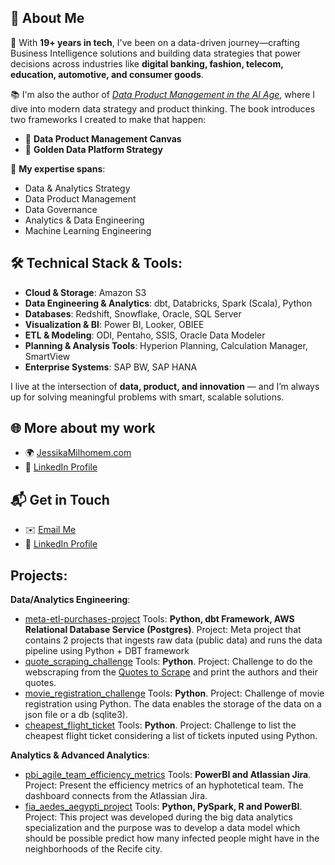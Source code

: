 ## 📖 About Me

🚀 With **19+ years in tech**, I've been on a data-driven journey—crafting Business Intelligence solutions and building data strategies that power decisions across industries like **digital banking, fashion, telecom, education, automotive, and consumer goods**.

📚 I'm also the author of *[Data Product Management in the AI Age](https://jessikamilhomem.com/data-product-management-in-the-ai-age-book)*, where I dive into modern data strategy and product thinking. The book introduces two frameworks I created to make that happen:
* 🎯 **Data Product Management Canvas**
* 🧭 **Golden Data Platform Strategy**

🧠 **My expertise spans**:

* Data & Analytics Strategy
* Data Product Management
* Data Governance
* Analytics & Data Engineering
* Machine Learning Engineering


## 🛠️ Technical Stack & Tools:

* **Cloud & Storage**: Amazon S3
* **Data Engineering & Analytics**: dbt, Databricks, Spark (Scala), Python
* **Databases**: Redshift, Snowflake, Oracle, SQL Server
* **Visualization & BI**: Power BI, Looker, OBIEE
* **ETL & Modeling**: ODI, Pentaho, SSIS, Oracle Data Modeler
* **Planning & Analysis Tools**: Hyperion Planning, Calculation Manager, SmartView
* **Enterprise Systems**: SAP BW, SAP HANA

I live at the intersection of **data, product, and innovation** — and I’m always up for solving meaningful problems with smart, scalable solutions.


## 🌐 More about my work
* 🌍 [JessikaMilhomem.com](https://jessikamilhomem.com/)
* 💼 [LinkedIn Profile](https://www.linkedin.com/in/jessikamilhomem/)


## 📬 Get in Touch
* ✉️ [Email Me](jessika.milhomem@gmail.com)
* 📎 [LinkedIn Profile](https://www.linkedin.com/in/jessikamilhomem/)


## Projects:

**Data/Analytics Engineering**:
* [meta-etl-purchases-project](https://github.com/jmilhomem/meta-etl-purchases-project) Tools: **Python, dbt Framework, AWS Relational Database Service (Postgres)**. Project: Meta project that contains 2 projects that ingests raw data (public data) and runs the data pipeline using Python + DBT framework 
* [quote_scraping_challenge](https://github.com/jmilhomem/quote_scraping_challenge) Tools: **Python**. Project: Challenge to do the webscraping from the [Quotes to Scrape](http://quotes.toscrape.com/) and print the authors and their quotes.
* [movie_registration_challenge](https://github.com/jmilhomem/movie_registration_challenge) Tools: **Python**. Project: Challenge of movie registration using Python. The data enables the storage of the data on a json file or a db (sqlite3).
* [cheapest_flight_ticket](https://github.com/jmilhomem/cheapest_flight_ticket) Tools: **Python**. Project: Challenge to list the cheapest flight ticket considering a list of tickets inputed using Python.

**Analytics & Advanced Analytics**:
* [pbi_agile_team_efficiency_metrics](https://github.com/jmilhomem/pbi_agile_team_efficiency_metrics) Tools: **PowerBI and Atlassian Jira**. Project: Present the efficiency metrics of an hyphotetical team. The dashboard connects from the Atlassian Jira. 
* [fia_aedes_aegypti_project](https://github.com/jmilhomem/fia_aedes_aegypti_project) Tools: **Python, PySpark, R and PowerBI**. Project: This project was developed during the big data analytics specialization and the purpose was to develop a data model which should be possible predict how many infected people might have in the neighborhoods of the Recife city. 
